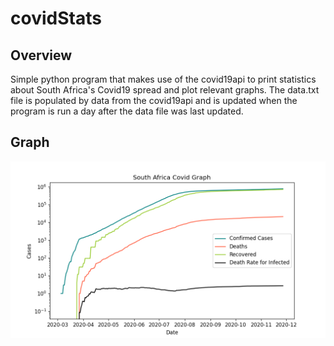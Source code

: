 # covidStats

## Overview
Simple python program that makes use of the covid19api to print statistics about South Africa's Covid19 spread and plot relevant graphs.
The data.txt file is populated by data from the covid19api and is updated when the program is run a day after the data file was last updated.

## Graph
![](Example.png)
